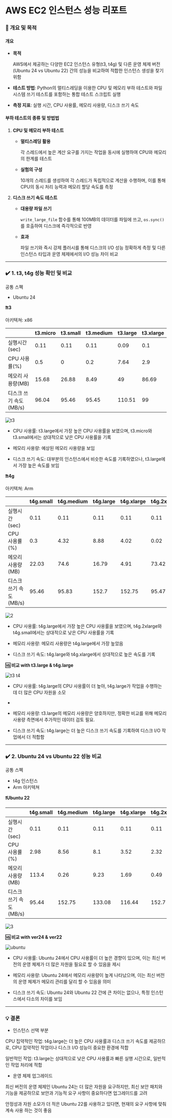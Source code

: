 <h1>AWS EC2 인스턴스 성능 리포트</h1>

### 📝 개요 및 목적
#### 개요
- **목적**

  AWS에서 제공하는 다양한 EC2 인스턴스 유형(t3, t4g) 및 다른 운영 체제 버전(Ubuntu 24 vs Ubuntu 22) 간의 성능을 비교하여 적합한 인스턴스 생성을 찾기 위함
  
- **테스트 방법**: Python의 멀티스레딩을 이용한 CPU 및 메모리 부하 테스트와 파일 시스템 쓰기 테스트를 포함하는 통합 테스트 스크립트 실행
  
- **측정 지표**: 실행 시간, CPU 사용률, 메모리 사용량, 디스크 쓰기 속도
  
#### 부하 테스트의 종류 및 방법법
1. **CPU 및 메모리 부하 테스트**

   
    - **멀티스레딩 활용**
    
      각 스레드에서 높은 계산 요구를 가지는 작업을 동시에 실행하여 CPU와 메모리의 한계를 테스트
      
    - **실험의 구성**

      10개의 스레드를 생성하여 각 스레드가 독립적으로 계산을 수행하며, 이를 통해 CPU의 동시 처리 능력과 메모리 할당 속도를 측정
      
2. **디스크 쓰기 속도 테스트**

   
    - **대용량 파일 쓰기**

      `write_large_file` 함수를 통해 100MB의 데이터를 파일에 쓰고, `os.sync()`를 호출하여 디스크에 즉각적으로 반영
      
    - **효과**

      파일 쓰기와 즉시 강제 플러시를 통해 디스크의 I/O 성능 정확하게 측정 및 다른 인스턴스 타입과 운영 체제에서의 I/O 성능 차이 비교
_____________________________________________________________________________________________
<h3>✔️ 1. t3, t4g 성능 확인 및 비교</h3>

공통 스펙
- Ubuntu 24

**❗t3**

아키텍쳐: x86

| 　                       	| t3.micro 	| t3.small 	| t3.medium 	| t3.large 	| t3.xlarge 	|
|--------------------------	|----------	|----------	|-----------	|----------	|-----------	|
| 실행시간(sec)            	| 0.11     	| 0.11     	| 0.11      	| 0.09     	| 0.1       	|
| CPU 사용률(%)            	| 0.5      	| 0        	| 0.2       	| 7.64     	| 2.9       	|
| 메모리 사용량(MB)        	| 15.68    	| 26.88    	| 8.49     	| 49       	| 86.69     	|
| 디스크 쓰기   속도(MB/s) 	| 96.04    	| 95.46    	| 95.45     	| 110.51   	| 99        	|

![t3](https://github.com/user-attachments/assets/972c4b78-0659-4137-bb8e-32fe7d4c6c5f)


- CPU 사용률: t3.large에서 가장 높은 CPU 사용률을 보였으며, t3.micro와 t3.small에서는 상대적으로 낮은 CPU 사용률을 기록

- 메모리 사용량: 예상된 메모리 사용량을 보임

- 디스크 쓰기 속도: 대부분의 인스턴스에서 비슷한 속도를 기록하였으나, t3.large에서 가장 높은 속도를 보임

**❗t4g**

아키텍쳐: Arm

| 　                       	| t4g.small 	| t4g.medium 	| t4g.large 	| t4g.xlarge 	| t4g.2xlarge 	|
|--------------------------	|-----------	|------------	|-----------	|------------	|-------------	|
| 실행시간(sec)            	| 0.11      	| 0.11       	| 0.11      	| 0.11       	| 0.11        	|
| CPU 사용률(%)            	| 0.3       	| 4.32       	| 8.88      	| 4.02       	| 0.02        	|
| 메모리 사용량(MB)        	| 22.03     	| 74.6       	| 16.79    	| 4.91      	| 73.42       	|
| 디스크 쓰기   속도(MB/s) 	| 95.46     	| 95.83      	| 152.7     	| 152.75     	| 95.47       	|


![2](https://github.com/user-attachments/assets/df6ff257-bbce-4ef9-a829-5016638d0515)

- CPU 사용률: t4g.large에서 가장 높은 CPU 사용률을 보였으며, t4g.2xlarge와 t4g.small에서는 상대적으로 낮은 CPU 사용률을 기록
  
- 메모리 사용량: 메모리 사용량은 t4g.large에서 가장 높았음
  
- 디스크 쓰기 속도: t4g.large와 t4g.xlarge에서 상대적으로 높은 속도를 기록

**🆚 비교 with t3.large & t4g.large**

![t3 t4](https://github.com/user-attachments/assets/b9419a9e-16c6-42c0-843b-af1699fb090e)


- CPU 사용률: t4g.large의 CPU 사용률이 더 높아, t4g.large가 작업을 수행하는 데 더 많은 CPU 자원을 소모
- 
- 메모리 사용량: t3.large의 메모리 사용량은 양호하지만, 정확한 비교를 위해 메모리 사용량 측면에서 추가적인 데이터 검토 필요.
  
- 디스크 쓰기 속도: t4g.large는 더 높은 디스크 쓰기 속도를 기록하여 디스크 I/O 작업에서 더 적합함

_____________________________________________________________________________________________

<h3>✔️ 2. Ubuntu 24 vs Ubuntu 22 성능 비교</h3>

공통 스펙
- t4g 인스턴스
- Arm 아키텍쳐

**❗Ubuntu 22**

|                          	| t4g.small 	| t4g.medium 	| t4g.large 	| t4g.xlarge 	| t4g.2xlarge 	|
|--------------------------	|-----------	|------------	|-----------	|------------	|-------------	|
| 실행시간(sec)            	| 0.11      	| 0.11       	| 0.11      	| 0.11       	| 0.11        	|
| CPU 사용률(%)            	| 2.98      	| 8.56       	| 8.1       	| 3.52       	| 2.32        	|
| 메모리 사용량(MB)        	| 113.4     	| 0.26      	| 9.23      	| 1.69       	| 0.49       	|
| 디스크 쓰기   속도(MB/s) 	| 95.44     	| 152.75     	| 133.08    	| 116.44     	| 152.7       	|


![3](https://github.com/user-attachments/assets/b8751053-9384-42fa-b10b-f8413c4078d5)



**🆚 비교 with ver24 & ver22**

![ubuntu](https://github.com/user-attachments/assets/8290a0d3-e1cf-47f6-bb2c-54bd25e56cf5)

- CPU 사용률: Ubuntu 24에서 CPU 사용률이 더 높은 경향이 있으며, 이는 최신 버전의 운영 체제가 더 많은 자원을 필요로 할 수 있음을 제시
  
- 메모리 사용량: Ubuntu 24에서 메모리 사용량이 높게 나타났으며, 이는 최신 버전의 운영 체제가 메모리 관리를 달리 할 수 있음을 의미
  
- 디스크 쓰기 속도: Ubuntu 24와 Ubuntu 22 간에 큰 차이는 없으나, 특정 인스턴스에서 다소의 차이를 보임

_____________________________________________________________________________________________

<h3>💡 결론</h3>

- 인스턴스 선택 부분

CPU 집약적인 작업: t4g.large는 더 높은 CPU 사용률과 디스크 쓰기 속도를 제공하므로, CPU 집약적인 작업이나 디스크 I/O 성능이 중요한 환경에 적합

일반적인 작업: t3.large는 상대적으로 낮은 CPU 사용률과 빠른 실행 시간으로, 일반적인 작업 처리에 적합


- 운영 체제 업그레이드

최신 버전의 운영 체제인 Ubuntu 24는 더 많은 자원을 요구하지만, 최신 보안 패치와 기능을 제공하므로 보안과 기능적 요구 사항이 중요하다면 업그레이드를 고려

안정성과 자원 소모가 더 적은 Ubuntu 22를 사용하고 있다면, 현재의 요구 사항에 맞춰 계속 사용 하는 것이 좋음


